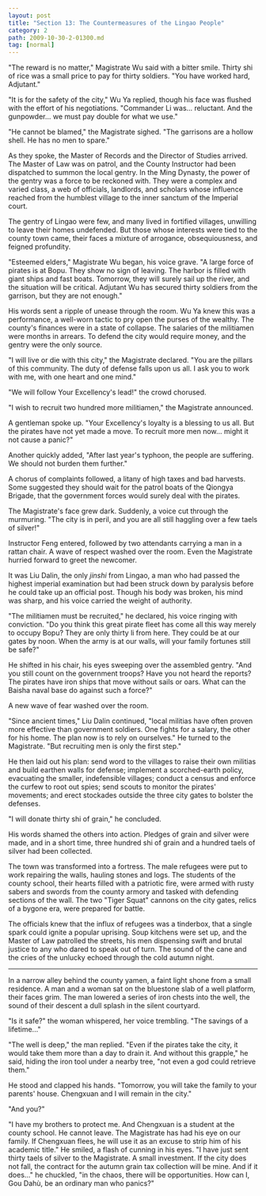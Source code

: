 ```yaml
---
layout: post
title: "Section 13: The Countermeasures of the Lingao People"
category: 2
path: 2009-10-30-2-01300.md
tag: [normal]
---
```


"The reward is no matter," Magistrate Wu said with a bitter smile. Thirty shi of rice was a small price to pay for thirty soldiers. "You have worked hard, Adjutant."

"It is for the safety of the city," Wu Ya replied, though his face was flushed with the effort of his negotiations. "Commander Li was... reluctant. And the gunpowder... we must pay double for what we use."

"He cannot be blamed," the Magistrate sighed. "The garrisons are a hollow shell. He has no men to spare."

As they spoke, the Master of Records and the Director of Studies arrived. The Master of Law was on patrol, and the County Instructor had been dispatched to summon the local gentry. In the Ming Dynasty, the power of the gentry was a force to be reckoned with. They were a complex and varied class, a web of officials, landlords, and scholars whose influence reached from the humblest village to the inner sanctum of the Imperial court.

The gentry of Lingao were few, and many lived in fortified villages, unwilling to leave their homes undefended. But those whose interests were tied to the county town came, their faces a mixture of arrogance, obsequiousness, and feigned profundity.

"Esteemed elders," Magistrate Wu began, his voice grave. "A large force of pirates is at Bopu. They show no sign of leaving. The harbor is filled with giant ships and fast boats. Tomorrow, they will surely sail up the river, and the situation will be critical. Adjutant Wu has secured thirty soldiers from the garrison, but they are not enough."

His words sent a ripple of unease through the room. Wu Ya knew this was a performance, a well-worn tactic to pry open the purses of the wealthy. The county's finances were in a state of collapse. The salaries of the militiamen were months in arrears. To defend the city would require money, and the gentry were the only source.

"I will live or die with this city," the Magistrate declared. "You are the pillars of this community. The duty of defense falls upon us all. I ask you to work with me, with one heart and one mind."

"We will follow Your Excellency's lead!" the crowd chorused.

"I wish to recruit two hundred more militiamen," the Magistrate announced.

A gentleman spoke up. "Your Excellency's loyalty is a blessing to us all. But the pirates have not yet made a move. To recruit more men now... might it not cause a panic?"

Another quickly added, "After last year's typhoon, the people are suffering. We should not burden them further."

A chorus of complaints followed, a litany of high taxes and bad harvests. Some suggested they should wait for the patrol boats of the Qiongya Brigade, that the government forces would surely deal with the pirates.

The Magistrate's face grew dark. Suddenly, a voice cut through the murmuring. "The city is in peril, and you are all still haggling over a few taels of silver!"

Instructor Feng entered, followed by two attendants carrying a man in a rattan chair. A wave of respect washed over the room. Even the Magistrate hurried forward to greet the newcomer.

It was Liu Dalin, the only *jinshi* from Lingao, a man who had passed the highest imperial examination but had been struck down by paralysis before he could take up an official post. Though his body was broken, his mind was sharp, and his voice carried the weight of authority.

"The militiamen must be recruited," he declared, his voice ringing with conviction. "Do you think this great pirate fleet has come all this way merely to occupy Bopu? They are only thirty li from here. They could be at our gates by noon. When the army is at our walls, will your family fortunes still be safe?"

He shifted in his chair, his eyes sweeping over the assembled gentry. "And you still count on the government troops? Have you not heard the reports? The pirates have iron ships that move without sails or oars. What can the Baisha naval base do against such a force?"

A new wave of fear washed over the room.

"Since ancient times," Liu Dalin continued, "local militias have often proven more effective than government soldiers. One fights for a salary, the other for his home. The plan now is to rely on ourselves." He turned to the Magistrate. "But recruiting men is only the first step."

He then laid out his plan: send word to the villages to raise their own militias and build earthen walls for defense; implement a scorched-earth policy, evacuating the smaller, indefensible villages; conduct a census and enforce the curfew to root out spies; send scouts to monitor the pirates' movements; and erect stockades outside the three city gates to bolster the defenses.

"I will donate thirty shi of grain," he concluded.

His words shamed the others into action. Pledges of grain and silver were made, and in a short time, three hundred shi of grain and a hundred taels of silver had been collected.

The town was transformed into a fortress. The male refugees were put to work repairing the walls, hauling stones and logs. The students of the county school, their hearts filled with a patriotic fire, were armed with rusty sabers and swords from the county armory and tasked with defending sections of the wall. The two "Tiger Squat" cannons on the city gates, relics of a bygone era, were prepared for battle.

The officials knew that the influx of refugees was a tinderbox, that a single spark could ignite a popular uprising. Soup kitchens were set up, and the Master of Law patrolled the streets, his men dispensing swift and brutal justice to any who dared to speak out of turn. The sound of the cane and the cries of the unlucky echoed through the cold autumn night.

***

In a narrow alley behind the county yamen, a faint light shone from a small residence. A man and a woman sat on the bluestone slab of a well platform, their faces grim. The man lowered a series of iron chests into the well, the sound of their descent a dull splash in the silent courtyard.

"Is it safe?" the woman whispered, her voice trembling. "The savings of a lifetime..."

"The well is deep," the man replied. "Even if the pirates take the city, it would take them more than a day to drain it. And without this grapple," he said, hiding the iron tool under a nearby tree, "not even a god could retrieve them."

He stood and clapped his hands. "Tomorrow, you will take the family to your parents' house. Chengxuan and I will remain in the city."

"And you?"

"I have my brothers to protect me. And Chengxuan is a student at the county school. He cannot leave. The Magistrate has had his eye on our family. If Chengxuan flees, he will use it as an excuse to strip him of his academic title." He smiled, a flash of cunning in his eyes. "I have just sent thirty taels of silver to the Magistrate. A small investment. If the city does not fall, the contract for the autumn grain tax collection will be mine. And if it does..." he chuckled, "in the chaos, there will be opportunities. How can I, Gou Dahù, be an ordinary man who panics?"
